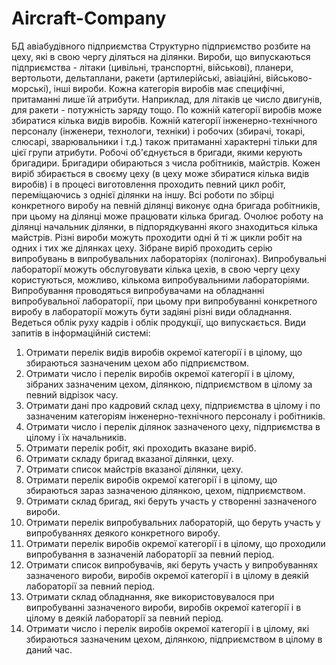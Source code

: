 # Aircraft-Company
БД авіабудівного підприємства
Структурно підприємство розбите на цеху, які в свою чергу діляться на ділянки. Вироби, що випускаються підприємства - літаки (цивільні, транспортні, військові), планери, вертольоти, дельтаплани, ракети (артилерійські, авіаційні, військово-морські), інші вироби. Кожна категорія виробів має специфічні, притаманні лише їй атрибути. Наприклад, для літаків це число двигунів, для ракети - потужність заряду тощо. По кожній категорії виробів може збиратися кілька видів виробів. Кожній категорії інженерно-технічного персоналу (інженери, технологи, техніки) і робочих (збирачі, токарі, слюсарі, зварювальники і т.д.) також притаманні характерні тільки для цієї групи атрибути. Робочі об'єднується в бригади, якими керують бригадири. Бригадири обираються з числа робітників, майстрів.
Кожен виріб збирається в своєму цеху (в цеху може збиратися кілька видів виробів) і в процесі виготовлення проходить певний цикл робіт, переміщаючись з однієї ділянки на іншу. Всі роботи по збірці конкретного виробу на певній ділянці виконує одна бригада робітників, при цьому на ділянці може працювати кілька бригад. Очолює роботу на ділянці начальник ділянки, в підпорядкуванні якого знаходиться кілька майстрів. Різні вироби можуть проходити одні й ті ж цикли робіт на одних і тих же ділянках цеху.
Зібране виріб проходить серію випробувань в випробувальних лабораторіях (полігонах). Випробувальні лабораторії можуть обслуговувати кілька цехів, в свою чергу цеху користуються, можливо, кількома випробувальними лабораторіями. Випробування проводяться випробувачами на обладнанні випробувальної лабораторії, при цьому при випробуванні конкретного виробу в лабораторії можуть бути задіяні різні види обладнання.
Ведеться облік руху кадрів і облік продукції, що випускається. 
Види запитів в інформаційній системі: 
1.	Отримати перелік видів виробів окремої категорії і в цілому, що збираються зазначеним цехом або підприємством. 
2.	Отримати число і перелік виробів окремої категорії і в цілому, зібраних зазначеним цехом, ділянкою, підприємством в цілому за певний відрізок часу. 
3.	Отримати дані про кадровий склад цеху, підприємства в цілому і по зазначеним категоріям інженерно-технічного персоналу і робітників. 
4.	Отримати число і перелік ділянок зазначеного цеху, підприємства в цілому і їх начальників. 
5.	Отримати перелік робіт, які проходить вказане виріб. 
6.	Отримати складу бригад вказаної ділянки, цеху. 
7.	Отримати список майстрів вказаної ділянки, цеху. 
8.	Отримати перелік виробів окремої категорії і в цілому, що збираються зараз зазначеною ділянкою, цехом, підприємством. 
9.	Отримати склад бригад, які беруть участь у створенні зазначеного вироби. 
10.	Отримати перелік випробувальних лабораторій, що беруть участь у випробуваннях деякого конкретного виробу. 
11.	Отримати перелік виробів окремої категорії і в цілому, що проходили випробування в зазначеній лабораторії за певний період. 
12.	Отримати список випробувачів, які беруть участь у випробуваннях зазначеного вироби, виробів окремої категорії і в цілому в деякій лабораторії за певний період. 
13.	Отримати склад обладнання, яке використовувалося при випробуванні зазначеного вироби, виробів окремої категорії і в цілому в деякій лабораторії за певний період. 
14.	Отримати число і перелік виробів окремої категорії і в цілому, які збираються зазначеним цехом, ділянкою, підприємством в цілому в даний час.
